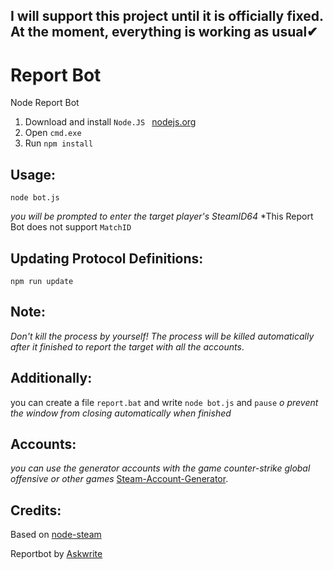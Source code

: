## I will support this project until it is officially fixed. At the moment, everything is working as usual✔


# Report Bot
Node Report Bot 

1) Download and install   `Node.JS `   [nodejs.org](https://nodejs.org/en/)
2) Open `cmd.exe ` 
3) Run `npm install `

## Usage:
`node bot.js ` 

*you will be prompted to enter the target player's SteamID64*
*This Report Bot does not support  `MatchID`

## Updating Protocol Definitions:
`npm run update `

## Note:

*Don't kill the process by yourself!
The process will be killed automatically after it finished to report the target with all the accounts*.

## Additionally:

you can create a file `report.bat` and write `node bot.js` 
and `pause` *o prevent the window from closing automatically when finished*

## Accounts: 
*you can use the generator accounts with the game counter-strike global offensive or other games*
[Steam-Account-Generator](https://github.com/EarsKilla/Steam-Account-Generator).

## Credits:

Based on [node-steam ](https://github.com/seishun/node-steam)

Reportbot by [Askwrite](https://github.com/Askwrite/node-csgo-reportbot)
